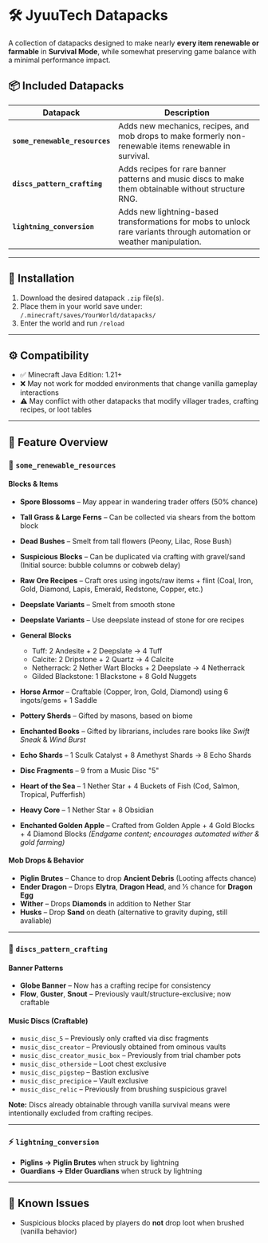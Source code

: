 # 🛠️ JyuuTech Datapacks

A collection of datapacks designed to make nearly **every item renewable or farmable** in **Survival Mode**, while somewhat preserving game balance with a minimal performance impact.

## 📦 Included Datapacks

| Datapack                       | Description                                                                                                           |
| ------------------------------ | --------------------------------------------------------------------------------------------------------------------- |
| **`some_renewable_resources`** | Adds new mechanics, recipes, and mob drops to make formerly non-renewable items renewable in survival.                |
| **`discs_pattern_crafting`**   | Adds recipes for rare banner patterns and music discs to make them obtainable without structure RNG.                  |
| **`lightning_conversion`**     | Adds new lightning-based transformations for mobs to unlock rare variants through automation or weather manipulation. |

---

## 🧰 Installation

1. Download the desired datapack `.zip` file(s).
3. Place them in your world save under:
   `/.minecraft/saves/YourWorld/datapacks/`
4. Enter the world and run `/reload`

---

## ⚙️ Compatibility

* ✅ Minecraft Java Edition: 1.21+
* ❌ May not work for modded environments that change vanilla gameplay interactions
* ⚠️ May conflict with other datapacks that modify villager trades, crafting recipes, or loot tables

---

## 📜 Feature Overview

### 📁 `some_renewable_resources`

#### Blocks & Items

* **Spore Blossoms** – May appear in wandering trader offers (50% chance)
* **Tall Grass & Large Ferns** – Can be collected via shears from the bottom block
* **Dead Bushes** – Smelt from tall flowers (Peony, Lilac, Rose Bush)
* **Suspicious Blocks** – Can be duplicated via crafting with gravel/sand
  (Initial source: bubble columns or cobweb delay)
* **Raw Ore Recipes** – Craft ores using ingots/raw items + flint
  (Coal, Iron, Gold, Diamond, Lapis, Emerald, Redstone, Copper, etc.)
* **Deepslate Variants** – Smelt from smooth stone
* **Deepslate Variants** – Use deepslate instead of stone for ore recipes
* **General Blocks**

  * Tuff: 2 Andesite + 2 Deepslate → 4 Tuff
  * Calcite: 2 Dripstone + 2 Quartz → 4 Calcite
  * Netherrack: 2 Nether Wart Blocks + 2 Deepslate → 4 Netherrack
  * Gilded Blackstone: 1 Blackstone + 8 Gold Nuggets
* **Horse Armor** – Craftable (Copper, Iron, Gold, Diamond) using 6 ingots/gems + 1 Saddle
* **Pottery Sherds** – Gifted by masons, based on biome
* **Enchanted Books** – Gifted by librarians, includes rare books like *Swift Sneak* & *Wind Burst*
* **Echo Shards** – 1 Sculk Catalyst + 8 Amethyst Shards → 8 Echo Shards
* **Disc Fragments** – 9 from a Music Disc "5"
* **Heart of the Sea** – 1 Nether Star + 4 Buckets of Fish (Cod, Salmon, Tropical, Pufferfish)
* **Heavy Core** – 1 Nether Star + 8 Obsidian
* **Enchanted Golden Apple** – Crafted from Golden Apple + 4 Gold Blocks + 4 Diamond Blocks
  *(Endgame content; encourages automated wither & gold farming)*

#### Mob Drops & Behavior

* **Piglin Brutes** – Chance to drop **Ancient Debris** (Looting affects chance)
* **Ender Dragon** – Drops **Elytra**, **Dragon Head**, and 1⁄5 chance for **Dragon Egg**
* **Wither** – Drops **Diamonds** in addition to Nether Star
* **Husks** – Drop **Sand** on death (alternative to gravity duping, still avaliable)

---

### 📁 `discs_pattern_crafting`

#### Banner Patterns

* **Globe Banner** – Now has a crafting recipe for consistency
* **Flow**, **Guster**, **Snout** – Previously vault/structure-exclusive; now craftable

#### Music Discs (Craftable)

* `music_disc_5` – Previously only crafted via disc fragments
* `music_disc_creator` – Previously obtained from ominous vaults
* `music_disc_creator_music_box` – Previously from trial chamber pots
* `music_disc_otherside` – Loot chest exclusive
* `music_disc_pigstep` – Bastion exclusive
* `music_disc_precipice` – Vault exclusive
* `music_disc_relic` – Previously from brushing suspicious gravel

**Note:** Discs already obtainable through vanilla survival means were intentionally excluded from crafting recipes.

---

### ⚡ `lightning_conversion`

* **Piglins → Piglin Brutes** when struck by lightning
* **Guardians → Elder Guardians** when struck by lightning

---

## 🧪 Known Issues

* Suspicious blocks placed by players do **not** drop loot when brushed (vanilla behavior)


